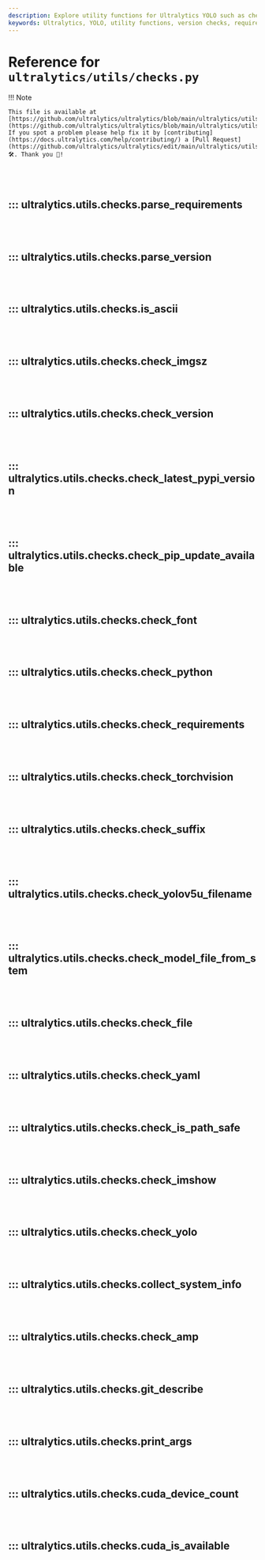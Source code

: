 ```yaml
---
description: Explore utility functions for Ultralytics YOLO such as checking versions, image sizes, and requirements.
keywords: Ultralytics, YOLO, utility functions, version checks, requirements, image size
---
```


# Reference for `ultralytics/utils/checks.py`

!!! Note

    This file is available at [https://github.com/ultralytics/ultralytics/blob/main/ultralytics/utils/checks.py](https://github.com/ultralytics/ultralytics/blob/main/ultralytics/utils/checks.py). If you spot a problem please help fix it by [contributing](https://docs.ultralytics.com/help/contributing/) a [Pull Request](https://github.com/ultralytics/ultralytics/edit/main/ultralytics/utils/checks.py) 🛠️. Thank you 🙏!

<br><br>

## ::: ultralytics.utils.checks.parse_requirements

<br><br>

## ::: ultralytics.utils.checks.parse_version

<br><br>

## ::: ultralytics.utils.checks.is_ascii

<br><br>

## ::: ultralytics.utils.checks.check_imgsz

<br><br>

## ::: ultralytics.utils.checks.check_version

<br><br>

## ::: ultralytics.utils.checks.check_latest_pypi_version

<br><br>

## ::: ultralytics.utils.checks.check_pip_update_available

<br><br>

## ::: ultralytics.utils.checks.check_font

<br><br>

## ::: ultralytics.utils.checks.check_python

<br><br>

## ::: ultralytics.utils.checks.check_requirements

<br><br>

## ::: ultralytics.utils.checks.check_torchvision

<br><br>

## ::: ultralytics.utils.checks.check_suffix

<br><br>

## ::: ultralytics.utils.checks.check_yolov5u_filename

<br><br>

## ::: ultralytics.utils.checks.check_model_file_from_stem

<br><br>

## ::: ultralytics.utils.checks.check_file

<br><br>

## ::: ultralytics.utils.checks.check_yaml

<br><br>

## ::: ultralytics.utils.checks.check_is_path_safe

<br><br>

## ::: ultralytics.utils.checks.check_imshow

<br><br>

## ::: ultralytics.utils.checks.check_yolo

<br><br>

## ::: ultralytics.utils.checks.collect_system_info

<br><br>

## ::: ultralytics.utils.checks.check_amp

<br><br>

## ::: ultralytics.utils.checks.git_describe

<br><br>

## ::: ultralytics.utils.checks.print_args

<br><br>

## ::: ultralytics.utils.checks.cuda_device_count

<br><br>

## ::: ultralytics.utils.checks.cuda_is_available

<br><br>
